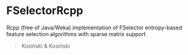 # FSelectorRcpp
Rcpp (free of Java/Weka) implementation of FSelector entropy-based feature selection algorithms with sparse matrix support

>
> Kosiński & Kosiński 
>
